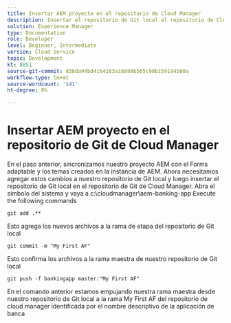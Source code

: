 ```yaml
---
title: Insertar AEM proyecto en el repositorio de Cloud Manager
description: Insertar el repositorio de Git local al repositorio de Cloud Manager
solution: Experience Manager
type: Documentation
role: Developer
level: Beginner, Intermediate
version: Cloud Service
topic: Development
kt: 8851
source-git-commit: d38da94bd4164163a16899b565c90b159194580a
workflow-type: tm+mt
source-wordcount: '141'
ht-degree: 0%

---
```



# Insertar AEM proyecto en el repositorio de Git de Cloud Manager

En el paso anterior, sincronizamos nuestro proyecto AEM con el Forms adaptable y los temas creados en la instancia de AEM.
Ahora necesitamos agregar estos cambios a nuestro repositorio de Git local y luego insertar el repositorio de Git local en el repositorio de Git de Cloud Manager.
Abra el símbolo del sistema y vaya a c:\cloudmanager\aem-banking-app Execute the following commands

```
git add .**
```

Esto agrega los nuevos archivos a la rama de etapa del repositorio de Git local

```
git commit -m "My First AF"
```

Esto confirma los archivos a la rama maestra de nuestro repositorio de Git local

```
git push -f bankingapp master:"My First AF"
```

En el comando anterior estamos empujando nuestra rama maestra desde nuestro repositorio de Git local a la rama My First AF del repositorio de cloud manager identificada por el nombre descriptivo de la aplicación de banca



